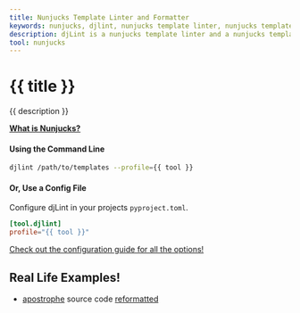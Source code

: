 ```yaml
---
title: Nunjucks Template Linter and Formatter
keywords: nunjucks, djlint, nunjucks template linter, nunjucks template formatter, format nunjucks templates
description: djLint is a nunjucks template linter and a nunjucks template formatter! Take advantage of the pre-build profile when linting and formatting your templates with djLint.
tool: nunjucks
---
```


# {{ title }}

{{ description }}

**[What is Nunjucks?](https://mozilla.github.io/nunjucks/)**

#### Using the Command Line

```bash
djlint /path/to/templates --profile={{ tool }}
```

#### Or, Use a Config File

Configure djLint in your projects `pyproject.toml`.

```toml
[tool.djlint]
profile="{{ tool }}"
```

<div class="box notification is-info is-light">
    <span class="icon is-large"><i class="fas fa-2x fa-circle-arrow-right"></i></span><div class="my-auto ml-3 is-inline-block"><a href="/docs/configuration/">Check out the configuration guide for all the options!</a></div>
</div>

## Real Life Examples!

<div class="mb-5">

- [apostrophe](https://github.com/apostrophecms/apostrophe) source code [reformatted](https://github.com/Riverside-Healthcare/djLint/compare/apostrophe-source...Riverside-Healthcare:djLint:apostrophe-djlint)

</div>
